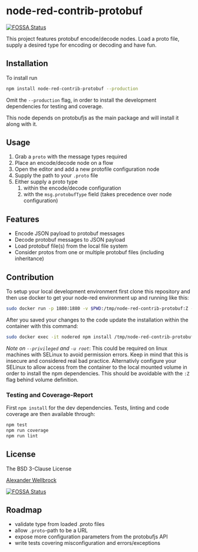 # node-red-contrib-protobuf
[![FOSSA Status](https://app.fossa.io/api/projects/git%2Bgithub.com%2Fw4tsn%2Fnode-red-contrib-protobuf.svg?type=shield)](https://app.fossa.io/projects/git%2Bgithub.com%2Fw4tsn%2Fnode-red-contrib-protobuf?ref=badge_shield)


This project features protobuf encode/decode nodes. Load a proto file, supply a desired type for encoding or decoding and have fun.

## Installation

To install run

```bash
npm install node-red-contrib-protobuf --production
```

Omit the `--production` flag, in order to install the development dependencies for testing and coverage.

This node depends on protobufjs as the main package and will install it along with it.

## Usage

1. Grab a `proto` with the message types required
2. Place an encode/decode node on a flow
3. Open the editor and add a new protofile configuration node
4. Supply the path to your `.proto` file
5. Either supply a proto type
    1. within the encode/decode configuration
    2. with the `msg.protobufType` field (takes precedence over node configuration)

## Features

* Encode JSON payload to protobuf messages
* Decode protobuf messages to JSON payload
* Load protobuf file(s) from the local file system
* Consider protos from one or multiple protobuf files (including inheritance)

## Contribution

To setup your local development environment first clone this repository and then use docker to get your node-red environment up and running like this:

```bash
sudo docker run -p 1880:1880 -v $PWD:/tmp/node-red-contrib-protobuf:Z -d --name nodered nodered/node-red-docker
```

After you saved your changes to the code update the installation within the container with this command:

```bash
sudo docker exec -it nodered npm install /tmp/node-red-contrib-protobuf/ && sudo docker restart nodered
```

*Note on `--privileged` and `-u root`*: This could be required on linux machines with SELinux to avoid permission errors. Keep in mind that this is insecure and considered real bad practice. Alternativly configure your SELinux to allow access from the container to the local mounted volume in order to install the npm dependencies. This should be avoidable with the `:Z` flag behind volume definition.

### Testing and Coverage-Report

First `npm install` for the dev dependencies. Tests, linting and code coverage are then available through:

```bash
npm test
npm run coverage
npm run lint
```

## License

The BSD 3-Clause License

[Alexander Wellbrock](https://w4tsn.github.io/blog)


[![FOSSA Status](https://app.fossa.io/api/projects/git%2Bgithub.com%2Fw4tsn%2Fnode-red-contrib-protobuf.svg?type=large)](https://app.fossa.io/projects/git%2Bgithub.com%2Fw4tsn%2Fnode-red-contrib-protobuf?ref=badge_large)

## Roadmap

* validate type from loaded .proto files
* allow `.proto`-path to be a URL
* expose more configuration parameters from the protobufjs API
* write tests covering misconfiguration and errors/exceptions